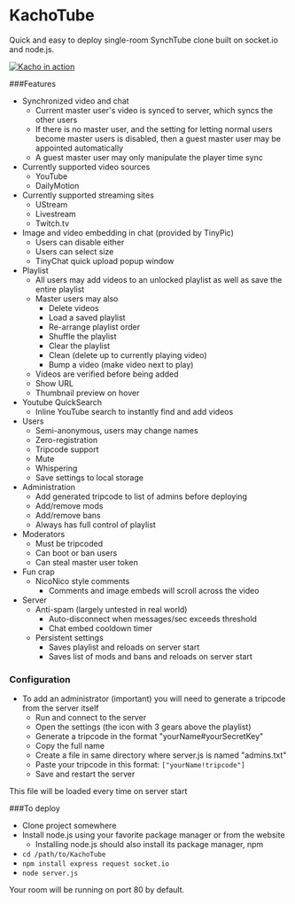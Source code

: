 KachoTube
=========
Quick and easy to deploy single-room SynchTube clone built on socket.io and node.js.

<a href="https://raw.github.com/Gunbard/KachoTube/master/readme-img/kachotube.png" target="_blank"><img src="https://raw.github.com/Gunbard/KachoTube/master/readme-img/kachotube-thumb.png" 
alt="Kacho in action"/></a>

###Features
* Synchronized video and chat
  * Current master user's video is synced to server, which syncs the other users
  * If there is no master user, and the setting for letting normal users become master users is disabled, then a guest master user may be appointed automatically
  * A guest master user may only manipulate the player time sync
* Currently supported video sources
  * YouTube
  * DailyMotion
* Currently supported streaming sites
  * UStream
  * Livestream
  * Twitch.tv
* Image and video embedding in chat (provided by TinyPic)
  * Users can disable either
  * Users can select size
  * TinyChat quick upload popup window
* Playlist
  * All users may add videos to an unlocked playlist as well as save the entire playlist
  * Master users may also 
     * Delete videos
     * Load a saved playlist 
     * Re-arrange playlist order 
     * Shuffle the playlist 
     * Clear the playlist 
     * Clean (delete up to currently playing video)
     * Bump a video (make video next to play)
  * Videos are verified before being added
  * Show URL
  * Thumbnail preview on hover
* Youtube QuickSearch
  * Inline YouTube search to instantly find and add videos
* Users 
  * Semi-anonymous, users may change names
  * Zero-registration
  * Tripcode support
  * Mute
  * Whispering
  * Save settings to local storage
* Administration
  * Add generated tripcode to list of admins before deploying
  * Add/remove mods
  * Add/remove bans
  * Always has full control of playlist
* Moderators
  * Must be tripcoded
  * Can boot or ban users
  * Can steal master user token
* Fun crap
  * NicoNico style comments
    * Comments and image embeds will scroll across the video
* Server
  * Anti-spam (largely untested in real world)
     * Auto-disconnect when messages/sec exceeds threshold
     * Chat embed cooldown timer
  * Persistent settings
     * Saves playlist and reloads on server start
     * Saves list of mods and bans and reloads on server start

### Configuration
* To add an administrator (important) you will need to generate a tripcode from the server itself
  * Run and connect to the server
  * Open the settings (the icon with 3 gears above the playlist)
  * Generate a tripcode in the format "yourName#yourSecretKey"
  * Copy the full name
  * Create a file in same directory where server.js is named "admins.txt"
  * Paste your tripcode in this format: `["yourName!tripcode"]`
  * Save and restart the server

This file will be loaded every time on server start

###To deploy
* Clone project somewhere
* Install node.js using your favorite package manager or from the website
  * Installing node.js should also install its package manager, npm
* `cd /path/to/KachoTube`
* `npm install express request socket.io`
* `node server.js`

Your room will be running on port 80 by default.


